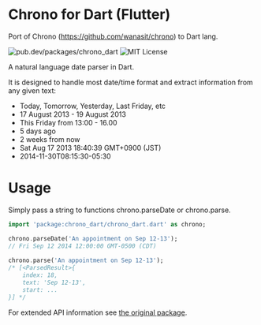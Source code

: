 # Chrono for Dart (Flutter)

Port of Chrono (https://github.com/wanasit/chrono) to Dart lang.

![pub.dev/packages/chrono_dart](https://img.shields.io/pub/v/chrono_dart.svg "chrono_dart on pub.dev")
![MIT License](https://img.shields.io/github/license/g1eny0ung/chrono_dart.dart.svg "MIT License")

A natural language date parser in Dart.

It is designed to handle most date/time format and extract information from any given text:

* Today, Tomorrow, Yesterday, Last Friday, etc
* 17 August 2013 - 19 August 2013
* This Friday from 13:00 - 16.00
* 5 days ago
* 2 weeks from now
* Sat Aug 17 2013 18:40:39 GMT+0900 (JST)
* 2014-11-30T08:15:30-05:30

# Usage
Simply pass a string to functions chrono.parseDate or chrono.parse.

```dart
import 'package:chrono_dart/chrono_dart.dart' as chrono;

chrono.parseDate('An appointment on Sep 12-13');
// Fri Sep 12 2014 12:00:00 GMT-0500 (CDT)
    
chrono.parse('An appointment on Sep 12-13');
/* [<ParsedResult>{ 
    index: 18,
    text: 'Sep 12-13',
    start: ...
}] */
```

For extended API information see [the original package](https://github.com/wanasit/chrono/).
